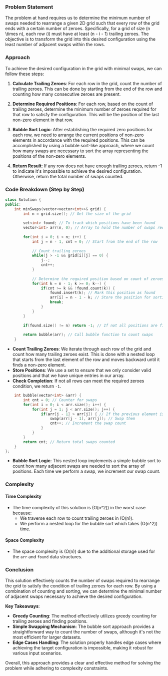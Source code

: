### Problem Statement

The problem at hand requires us to determine the minimum number of swaps needed to rearrange a given 2D grid such that every row of the grid ends with a certain number of zeroes. Specifically, for a grid of size \(n \times n\), each row \(i\) must have at least \(n - i - 1\) trailing zeroes. The objective is to transform the grid into this desired configuration using the least number of adjacent swaps within the rows.

### Approach

To achieve the desired configuration in the grid with minimal swaps, we can follow these steps:

1. **Calculate Trailing Zeroes**: For each row in the grid, count the number of trailing zeroes. This can be done by starting from the end of the row and counting how many consecutive zeroes are present.
   
2. **Determine Required Positions**: For each row, based on the count of trailing zeroes, determine the minimum number of zeroes required for that row to satisfy the configuration. This will be the position of the last non-zero element in that row.

3. **Bubble Sort Logic**: After establishing the required zero positions for each row, we need to arrange the current positions of non-zero elements in accordance with the required positions. This can be accomplished by using a bubble sort-like approach, where we count how many swaps are necessary to sort the array representing the positions of the non-zero elements.

4. **Return Result**: If any row does not have enough trailing zeroes, return -1 to indicate it's impossible to achieve the desired configuration. Otherwise, return the total number of swaps counted.

### Code Breakdown (Step by Step)

```cpp
class Solution {
public:
    int minSwaps(vector<vector<int>>& grid) {
        int n = grid.size(); // Get the size of the grid
        
        set<int> found; // To track which positions have been found
        vector<int> arr(n, 0); // Array to hold the number of swaps required for each row
        
        for(int i = 0; i < n; i++) {
            int j = n - 1, cnt = 0; // Start from the end of the row
            
            // Count trailing zeroes
            while(j > -1 && grid[i][j] == 0) {
                j--;
                cnt++;
            }
            
            // Determine the required position based on count of zeroes
            for(int k = n - 1; k >= 0; k--) {
                if(cnt >= k && !found.count(k)) {
                    found.insert(k); // Mark this position as found
                    arr[i] = n - 1 - k; // Store the position for sorting
                    break;
                }
            }
        }
        
        if(found.size() != n) return -1; // If not all positions are filled, return -1
        
        return bubble(arr); // Call bubble function to count swaps
    }
```

- **Count Trailing Zeroes**: We iterate through each row of the grid and count how many trailing zeroes exist. This is done with a nested loop that starts from the last element of the row and moves backward until it finds a non-zero element.
- **Store Positions**: We use a set to ensure that we only consider valid positions and that we have unique entries in our array.
- **Check Completion**: If not all rows can meet the required zeroes condition, we return `-1`.

```cpp
    int bubble(vector<int> &arr) {
        int cnt = 0; // Counter for swaps
        for(int i = 0; i < arr.size(); i++) {
            for(int j = 1; j < arr.size(); j++) {
                if(arr[j - 1] > arr[j]) { // If the previous element is greater than the next
                    swap(arr[j - 1], arr[j]); // Swap them
                    cnt++; // Increment the swap count
                }
            }
        }
        return cnt; // Return total swaps counted
    }
};
```

- **Bubble Sort Logic**: This nested loop implements a simple bubble sort to count how many adjacent swaps are needed to sort the array of positions. Each time we perform a swap, we increment our swap count.

### Complexity

#### Time Complexity
- The time complexity of this solution is \(O(n^2)\) in the worst case because:
  - We traverse each row to count trailing zeroes in \(O(n)\).
  - We perform a nested loop for the bubble sort which takes \(O(n^2)\) time.

#### Space Complexity
- The space complexity is \(O(n)\) due to the additional storage used for the `arr` and `found` data structures.

### Conclusion

This solution effectively counts the number of swaps required to rearrange the grid to satisfy the condition of trailing zeroes for each row. By using a combination of counting and sorting, we can determine the minimal number of adjacent swaps necessary to achieve the desired configuration. 

**Key Takeaways**:
- **Greedy Counting**: The method effectively utilizes greedy counting for trailing zeroes and finding positions.
- **Simple Swapping Mechanism**: The bubble sort approach provides a straightforward way to count the number of swaps, although it's not the most efficient for larger datasets.
- **Edge Cases Handling**: The solution properly handles edge cases where achieving the target configuration is impossible, making it robust for various input scenarios.

Overall, this approach provides a clear and effective method for solving the problem while adhering to complexity constraints.